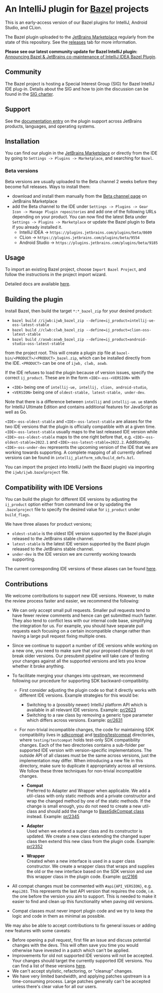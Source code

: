 # An IntelliJ plugin for [Bazel](http://bazel.build) projects

This is an early-access version of our Bazel plugins for IntelliJ,
Android Studio, and CLion.

The Bazel plugin uploaded to the [JetBrains Marketplace](https://plugins.jetbrains.com/plugin/8609-bazel) 
regularly from the state of this repository. See the [releases](https://github.com/bazelbuild/intellij/releases) 
tab for more information.

**Please see our latest community update for Bazel IntelliJ plugin:**
[Announcing Bazel & JetBrains co-maintenance of IntelliJ IDEA Bazel Plugin](https://blog.bazel.build/2022/07/11/Bazel-IntelliJ-Update.html#announcing-bazel-jetbrains-co-maintenance-of-intellij-idea-bazel).

## Community
The Bazel project is hosting a Special Interest Group (SIG) for Bazel IntelliJ IDE plug-in. Details about the SIG and 
how to join the discussion can be found in the [SIG charter](https://github.com/bazelbuild/community/blob/main/sigs/bazel-intellij/CHARTER.md).

## Support

See the [documentation entry](https://ij.bazel.build/docs/bazel-support.html)
on the plugin support across JetBrains products, languages, and operating
systems.

## Installation

You can find our plugin in the [JetBrains Marketplace](https://plugins.jetbrains.com/plugin/8609-bazel)
or directly from the IDE by going to `Settings -> Plugins -> Marketplace`, and searching for `Bazel`.

### Beta versions

Beta versions are usually uploaded to the Beta channel 2 weeks before they become full releases. Ways to install them: 
- download and install them manually from the [Beta channel page](https://plugins.jetbrains.com/plugin/8609-bazel/versions/beta) on JetBrains Marketplace
- add the Beta channel to the IDE under `Settings -> Plugins -> Gear Icon -> Manage Plugin repositories` and add one of the following URLs depending on your product. 
  You can now find the latest Beta under `Settings -> Plugins -> Marketplace` or update the Bazel plugin to Beta if you already installed it.
  - IntelliJ IDEA -> `https://plugins.jetbrains.com/plugins/beta/8609`
  - CLion -> `https://plugins.jetbrains.com/plugins/beta/9554`
  - Android Studio -> `https://plugins.jetbrains.com/plugins/beta/9185`

## Usage

To import an existing Bazel project, choose `Import Bazel Project`,
and follow the instructions in the project import wizard.

Detailed docs are available [here](http://ij.bazel.build).


## Building the plugin

Install Bazel, then build the target `*:*_bazel_zip` for your desired product:

* `bazel build //ijwb:ijwb_bazel_zip --define=ij_product=intellij-ue-oss-latest-stable`
* `bazel build //clwb:clwb_bazel_zip --define=ij_product=clion-oss-latest-stable`
* `bazel build //aswb:aswb_bazel_zip --define=ij_product=android-studio-oss-latest-stable`

from the project root. This will create a plugin zip file at
`bazel-bin/<PRODUCT>/<PRODUCT>_bazel.zip`, which can be installed directly
from the IDE. `<PRODUCT>` can be one of `ijwb, clwb, aswb`.

If the IDE refuses to load the plugin because of version issues, specify the
correct `ij_product`. These are in the form `<IDE>-oss-<VERSION>` with 
  * `<IDE>` being one of `intellij-ue, intellij, clion, android-studio`, 
  * `<VERSION>` being one of `oldest-stable, latest-stable, under-dev`.

Note that there is a difference between `intellij` and `intellij-ue`.
`ue` stands for IntelliJ Ultimate Edition and contains additional 
features for JavaScript as well as Go.

`<IDE>-oss-oldest-stable` and `<IDE>-oss-latest-stable` are aliases for the two IDE versions
that the plugin is officially compatible with at a given time. `<IDE>-oss-latest-stable` usually 
maps to the last released IDE version while `<IDE>-oss-oldest-stable` maps to the one right before that, 
e.g. `<IDE>-oss-oldest-stable=2022.1` and `<IDE>-oss-latest-stable=2022.2`. Additionally, 
`<IDE>-oss-under-dev` represents the upcoming version of the IDE that we are working towards 
supporting. A complete mapping of all currently defined versions can be found in 
`intellij_platform_sdk/build_defs.bzl`.

You can import the project into IntelliJ (with the Bazel plugin)
via importing the `ijwb/ijwb.bazelproject` file.

## Compatibility with IDE Versions

You can build the plugin for different IDE versions by adjusting the `ij_product` 
option either from command line or by updating the `.bazelproject` file to specify
the desired value for `ij_product` under `build_flags`. 

We have three aliases for product versions;
  * `oldest-stable` is the oldest IDE version supported by the Bazel plugin released to 
  the JetBrains stable channel.
  * `latest-stable` is the latest IDE version supported by the Bazel plugin released to
  the JetBrains stable channel.
  * `under-dev` is the IDE version we are currently working towards supporting.

The current corresponding IDE versions of these aliases can be found [here](./intellij_platform_sdk/build_defs.bzl#L31).

## Contributions

We welcome contributions to support new IDE versions. However, to make
the review process faster and easier, we recommend the following:

  * We can only accept small pull requests. Smaller pull requests tend to have 
    fewer review comments and hence can get submitted much faster. They also tend
    to conflict less with our internal code base, simplifying the integration for us. 
    For example, you should have separate pull requests each focusing on a certain incompatible change
    rather than having a large pull request fixing multiple ones.
    
  * Since we continue to support a number of IDE versions while working on a new
    one, you need to make sure that your proposed changes do not break
    older versions. Our presubmit pipeline will take care of testing your changes
    against all the supported versions and lets you know whether it broke anything.
    
  * To facilitate merging your changes into upstream, we recommend following
    our procedure for supporting SDK backward-compatibility. 
    
    * First consider adjusting the plugin code so that it directly works with different IDE versions. 
      Example strategies for this would be:
      
      * Switching to a (possibly newer) IntelliJ platform API which is available in all relevant IDE versions. Example: [pr/2623](https://github.com/bazelbuild/intellij/pull/2623)
      * Switching to a raw class by removing a generic type parameter which differs across versions. Example: [pr/2631](https://github.com/bazelbuild/intellij/pull/2631)
    
    * For non-trivial incompatible changes, the code for maintaining SDK compatibility lives
      in [sdkcompat](./sdkcompat) and [testing/testcompat](./testing/testcompat) directories, where `testing/testcompat`
      holds test-only SDK compatibility changes. Each of the two directories contains a sub-folder per supported IDE version with 
      version-specific implementations. The outside API of all classes must be the same across versions, just 
      the implementation may differ. When introducing a new file in this directory, make sure to duplicate
      it appropriately across all versions.  
      We follow these three techniques for non-trivial incompatible changes.
    
      * **Compat**  
         Preferred to Adapter and Wrapper when applicable. We add a util-class with 
         only static methods and a private constructor and wrap the changed method by one of the 
         static methods. If the change is small enough, you do not need to create a new util-class
         and should add the change to [BaseSdkCompat class](./sdkcompat/v222/com/google/idea/sdkcompat/general/BaseSdkCompat.java) 
         instead. Example: [pr/2345](https://github.com/bazelbuild/intellij/pull/2345)

      * **Adapter**  
         Used when we extend a super class and its constructor is updated.
         We create a new class extending the changed super class then extend this new class
         from the plugin code. Example: [pr/2352](https://github.com/bazelbuild/intellij/pull/2352)

      * **Wrapper**  
        Created when a new interface is used in a super class constructor. We create
        a wrapper class that wraps and supplies the old or the new interface based on
        the SDK version and use this wrapper class in the plugin code.
        Example: [pr/2166](https://github.com/bazelbuild/intellij/pull/2166)

  * All compat changes must be commented with `#api{API_VERSION}`, e.g. `#api203`.
    This represents the last API version that requires the code, i.e. the one before
    the version you aim to support. This is needed to make it easier to find and
    clean up this functionality when paving old versions.
    
  * Compat classes must never import plugin code and we try to keep the logic and code in them 
    as minimal as possible.

  
We may also be able to accept contributions to fix general issues or adding new features with some caveats:

  * Before opening a pull request, first file an issue and discuss potential
    changes with the devs. This will often save you time you would otherwise
    have invested in a patch which can't be applied.
  * Improvements for old not supported IDE versions will not be accepted.
    Your changes should target the currently supported IDE versions. 
    You can find a list of these versions [here](./intellij_platform_sdk/build_defs.bzl#L31).
  * We can't accept stylistic, refactoring, or "cleanup" changes.
  * We have very limited bandwidth, and applying patches upstream is a
    time-consuming process. Large patches generally can't be accepted unless
    there's clear value for all our users.
    
